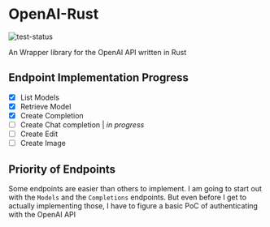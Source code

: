 # OpenAI-Rust

![test-status](https://github.com/itsrainingmani/openai-rust/actions/workflows/test.yml/badge.svg)

An Wrapper library for the OpenAI API written in Rust

## Endpoint Implementation Progress

- [x] List Models
- [x] Retrieve Model
- [x] Create Completion
- [ ] Create Chat completion | _in progress_
- [ ] Create Edit
- [ ] Create Image

## Priority of Endpoints

Some endpoints are easier than others to implement.
I am going to start out with the `Models` and the `Completions` endpoints. But even before I get to actually implementing those, I have to figure a basic PoC of authenticating with the OpenAI API
